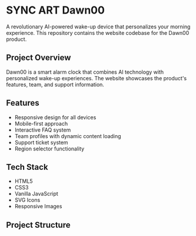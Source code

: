 # SYNC ART Dawn00

A revolutionary AI-powered wake-up device that personalizes your morning experience. This repository contains the website codebase for the Dawn00 product.

## Project Overview

Dawn00 is a smart alarm clock that combines AI technology with personalized wake-up experiences. The website showcases the product's features, team, and support information.

## Features

- Responsive design for all devices
- Mobile-first approach
- Interactive FAQ system
- Team profiles with dynamic content loading
- Support ticket system
- Region selector functionality

## Tech Stack

- HTML5
- CSS3
- Vanilla JavaScript
- SVG Icons
- Responsive Images

## Project Structure 